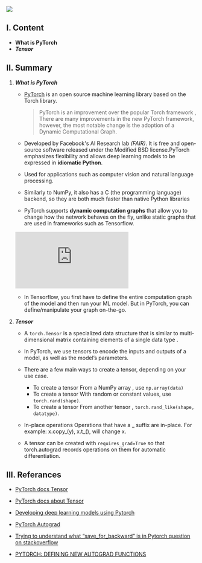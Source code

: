 ![](https://github.com/pytorch/pytorch/blob/master/docs/source/_static/img/pytorch-logo-dark.png)


I. Content
------------

- **What is PyTorch**
- ***Tensor***




II. ****Summary**** 
------------

1. ***What is PyTorch***

    - [PyTorch](https://us.hidester.com/proxy.php?u=eJwrtjI0s1ISmnSq537GmV4ne9cnTHXz1JWsAXPICVc%3D&b=7) is an open source machine learning library based on the Torch library.
         >  PyTorch is an improvement over the popular Torch framework , There are many improvements in the new PyTorch framework, however, the most notable change is the adoption of a Dynamic Computational Graph.
    
    - Developed by Facebook's AI Research lab *(FAIR)*. It is free and open-source software released under the Modified BSD license.PyTorch emphasizes flexibility and allows deep 
        learning models to be expressed in **idiomatic Python**.

    - Used for applications such as computer vision and natural language processing.

    - Similarly to NumPy, it also has a C (the programming language) backend, so they are both much faster than native Python libraries


    - PyTorch supports **dynamic computation graphs** that allow you to change how the network behaves on the fly, unlike static graphs that are used in frameworks such as Tensorflow.

    ![](https://us.hidester.com/proxy.php?u=eJwBQQC%2B%2F3M6NTc6Ivtz%2FliAiY7VUvCafMfZxC7A6cB7RZELGn8WbPAjgM%2FYS%2BRcmwe021vaVUFK7rREXNvBopPAyuLjXyI7VGEimQ%3D%3D&b=7)
    
    - In Tensorflow, you first have to define the entire computation graph of the model and then run your ML model. But in PyTorch, you can define/manipulate your graph on-the-go.

      
2. ***Tensor***   
      
      - A `torch.Tensor` is a  specialized data structure that is similar to multi-dimensional matrix containing elements of a single data type .
      
      - In PyTorch, we use tensors to encode the inputs and outputs of a model, as well as the model’s parameters.
      
      - There are a few main ways to create a tensor, depending on your use case.

          - To create a tensor From a NumPy array , use `np.array(data)`
          - To create a tensor With random or constant values, use `torch.rand(shape)`.
          - To create a tensor From another tensor , `torch.rand_like(shape, datatype)`.

      - In-place operations Operations that have a _ suffix are in-place. For example: x.copy_(y), x.t_(), will change x.

      - A tensor can be created with `requires_grad=True` so that torch.autograd records operations on them for automatic differentiation.





III. **Referances**
------------

- [PyTorch docs Tensor](https://pytorch.org/docs/stable/tensors.html)
- [PyTorch docs about Tensor](https://pytorch.org/docs/stable/tensors.html)

- [Developing deep learning models using  Pytorch](https://www.coursera.org/learn/deep-neural-networks-with-pytorch/home/welcome)

- [PyTorch Autograd](https://towardsdatascience.com/pytorch-autograd-understanding-the-heart-of-pytorchs-magic-2686cd94ec95)

- [Trying to understand what “save_for_backward” is in Pytorch question on stackoverflow](https://stackoverflow.com/questions/64460017/trying-to-understand-what-save-for-backward-is-in-pytorch)

- [PYTORCH: DEFINING NEW AUTOGRAD FUNCTIONS](https://pytorch.org/tutorials/beginner/examples_autograd/two_layer_net_custom_function.html)

